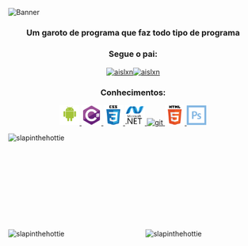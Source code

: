 ![Banner](https://wallpaperaccess.com/full/2471354.gif)

<h3 align="center">Um garoto de programa que faz todo tipo de programa</h3><p align="left"> 



</p><h3 align="center">Segue o pai:</h3>


<p align="center">
<a href="https://twitter.com/aislxn" target="blank"><img align="center" src="https://raw.githubusercontent.com/rahuldkjain/github-profile-readme-generator/master/src/images/icons/Social/twitter.svg" alt="aislxn" height="30 " width="40" /></a><a href="https://instagram.com/aislxn" target="blank"><img align="center" src="https://raw.githubusercontent.com/rahuldkjain/github-profile-readme-generator/master/src/images/icons/Social/instagram.svg" alt="aislxn" height="30" width="40" /></a>

</p><h3 align="center">Conhecimentos:</h3>
<p align="center">
<a href="https://developer.android.com" target="_blank" rel="noreferrer"> <img src="https://raw.githubusercontent.com/devicons/devicon/master/icons/android/android-original-wordmark.svg" alt="android" width="40" height="40"/> </a> <a href="https://www.w3schools.com/cs/" target="_blank" rel="noreferrer"> <img src="https://raw.githubusercontent.com/devicons/devicon/master/icons/csharp/csharp-original.svg" alt="csharp" width="40" height="40"/> </a> <a href="https://www.w3schools.com/css/" target="_blank" rel="noreferrer"> <img src="https://raw.githubusercontent.com/devicons/devicon/master/icons/css3/css3-original-wordmark.svg" alt="css3" width="40" height="40"/> </a> <a href="https://dotnet.microsoft.com/" target="_blank" rel="noreferrer"> <img src="https://raw.githubusercontent.com/devicons/devicon/master/icons/dot-net/dot-net-original-wordmark.svg" alt="dotnet" width="40" height="40"/> </a> <a href="https://git-scm.com/" target="_blank" rel="noreferrer"> <img src="https://www.vectorlogo.zone/logos/git-scm/git-scm-icon.svg" alt="git" width="40" height="40"/> </a> <a href="https://www.w3.org/html/" target="_blank" rel="noreferrer"> <img src="https://raw.githubusercontent.com/devicons/devicon/master/icons/html5/html5-original-wordmark.svg" alt="html5" width="40" height="40"/> </a> <a href="https://www.photoshop.com/en" target="_blank" rel="noreferrer"> <img src="https://raw.githubusercontent.com/devicons/devicon/master/icons/photoshop/photoshop-line.svg" alt="photoshop" width="40" height="40"/> </a> </p>
</a>

<p style="align:center;">
    <img src="https://github-readme-stats.vercel.app/api/top-langs?username=slapinthehottie&show_icons=true&locale=en&layout=compact&theme=radical" alt="slapinthehottie" style="display:block; margin: 0 auto; width: 1100px; height: 180px;">
</p>
   
   
<p><img align="left" src="https://github-readme-streak-stats.herokuapp.com/?user=slapinthehottie&theme=radical" alt="slapinthehottie" style="width:45%"/></p>

<p>&nbsp;<img align="right" src="https://github-readme-stats.vercel.app/api?username=slapinthehottie&show_icons=true&locale=en&theme=radical" alt="slapinthehottie" style="width:45%"/></p>






                                                                                                               
